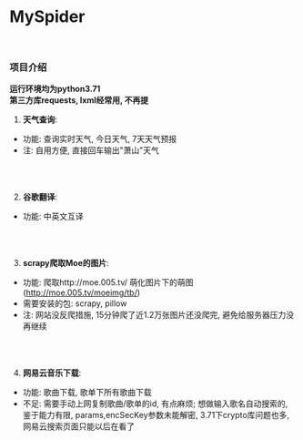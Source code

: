 # MySpider
</br>

### 项目介绍
**运行环境均为python3.71**
</br>
**第三方库requests, lxml经常用, 不再提**
1. **天气查询**:
- 功能: 查询实时天气, 今日天气, 7天天气预报
- 注: 自用方便, 直接回车输出"萧山"天气

</br>

<br>

2. **谷歌翻译**:
- 功能: 中英文互译

</br>

<br>

3. **scrapy爬取Moe的图片**:
- 功能: 爬取http://moe.005.tv/ 萌化图片下的萌图(http://moe.005.tv/moeimg/tb/)
- 需要安装的包: scrapy, pillow
- 注: 网站没反爬措施, 15分钟爬了近1.2万张图片还没爬完, 避免给服务器压力没再继续

</br>

<br>

4. **网易云音乐下载**:
- 功能: 歌曲下载, 歌单下所有歌曲下载
- 不足: 需要手动上网复制歌曲/歌单的id, 有点麻烦; 想做输入歌名自动搜索的, 鉴于能力有限, params,encSecKey参数未能解密, 3.71下crypto库问题也多, 网易云搜索页面只能以后在看了

</br>
